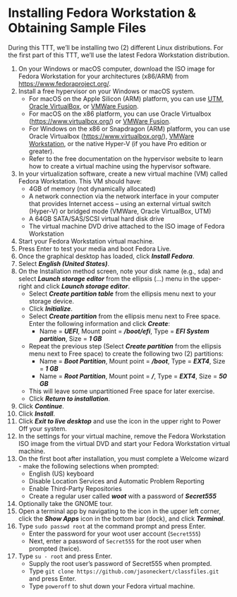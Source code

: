 # Installing Fedora Workstation & Obtaining Sample Files

During this TTT, we’ll be installing two (2) different Linux distributions. For the first part of this TTT, we’ll use the latest Fedora Workstation distribution. 

1. On your Windows or macOS computer, download the ISO image for Fedora Workstation for your architectures (x86/ARM) from https://www.fedoraproject.org/.
2. Install a free hypervisor on your Windows or macOS system. 
   - For macOS on the Apple Silicon (ARM) platform, you can use [UTM](https://mac.getutm.app/), [Oracle VirtualBox](https://www.virtualbox.org/), or [VMWare Fusion](https://www.vmware.com/products/desktop-hypervisor/workstation-and-fusion). 
   - For macOS on the x86 platform, you can use Oracle Virtualbox (https://www.virtualbox.org/) or [VMWare Fusion](https://www.vmware.com/products/desktop-hypervisor/workstation-and-fusion).
   - For Windows on the x86 or Snapdragon (ARM) platform, you can use Oracle Virtualbox (https://www.virtualbox.org/), [VMWare Workstation](https://www.vmware.com/products/desktop-hypervisor/workstation-and-fusion), or the native Hyper-V (if you have Pro edition or greater). 
   - Refer to the free documentation on the hypervisor website to learn how to create a virtual machine using the hypervisor software.
3. In your virtualization software, create a new virtual machine (VM) called Fedora Workstation. This VM should have:
   - 4GB of memory (not dynamically allocated)
   - A network connection via the network interface in your computer that provides Internet access – using an external virtual switch (Hyper-V) or bridged mode (VMWare, Oracle VirtualBox, UTM)
   - A 64GB SATA/SAS/SCSI virtual hard disk drive 
   - The virtual machine DVD drive attached to the ISO image of Fedora Workstation
4. Start your Fedora Workstation virtual machine. 
5. Press Enter to test your media and boot Fedora Live. 
6. Once the graphical desktop has loaded, click ***Install Fedora***.
7. Select ***English (United States)***.      
8. On the Installation method screen, note your disk name (e.g., sda) and select ***Launch storage editor*** from the ellipsis (...) menu in the upper-right and click ***Launch storage editor***.  
    - Select ***Create partition table*** from the ellipsis menu next to your storage device. 
    - Click ***Initialize***. 
    - Select ***Create partition*** from the ellipsis menu next to Free space. Enter the following information and click ***Create***:
      - Name = ***UEFI***, Mount point = ***/boot/efi***, Type = ***EFI System partition***, Size = ***1 GB***
    - Repeat the previous step (Select ***Create partition*** from the ellipsis menu next to Free space) to create the following two (2) partitions:
      - Name = ***Boot Partition***, Mount point = ***/boot***, Type = ***EXT4***, Size = ***1 GB***
      - Name = ***Root Partition***, Mount point = ***/***, Type = ***EXT4***, Size = ***50 GB***
    - This will leave some unpartitioned Free space for later exercise.
    - Click ***Return to installation***.
9. Click ***Continue***.
10. Click ***Install***.
11. Click ***Exit to live desktop*** and use the icon in the upper right to Power Off your system.
12. In the settings for your virtual machine, remove the Fedora Workstation ISO image from the virtual DVD and start your Fedora Workstation virtual machine.
13. On the first boot after installation, you must complete a Welcome wizard - make the following selections when prompted:
    - English (US) keyboard
    - Disable Location Services and Automatic Problem Reporting
    - Enable Third-Party Repositories
    - Create a regular user called ***woot*** with a password of ***Secret555***
14. Optionally take the GNOME tour.
15. Open a terminal app by navigating to the icon in the upper left corner, click the ***Show Apps*** icon in the bottom bar (dock), and click ***Terminal***. 
17. Type `sudo passwd root` at the command prompt and press Enter. 
    - Enter the password for your woot user account (`Secret555`)
    - Next, enter a password of `Secret555` for the root user when prompted (twice).
18. Type `su - root` and press Enter. 
    - Supply the root user’s password of Secret555 when prompted. 
    - Type `git clone https://github.com/jasoneckert/classfiles.git` and press Enter. 
    - Type `poweroff` to shut down your Fedora virtual machine.
